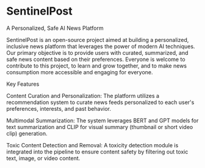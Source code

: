 # SentinelPost
A Personalized, Safe AI News Platform

SentinelPost is an open-source project aimed at building a personalized, inclusive news platform that leverages the power of modern AI techniques. Our primary objective is to provide users with curated, summarized, and safe news content based on their preferences. Everyone is welcome to contribute to this project, to learn and grow together, and to make news consumption more accessible and engaging for everyone.

Key Features

Content Curation and Personalization: The platform utilizes a recommendation system to curate news feeds personalized to each user's preferences, interests, and past behavior.

Multimodal Summarization: The system leverages BERT and GPT models for text summarization and CLIP for visual summary (thumbnail or short video clip) generation.

Toxic Content Detection and Removal: A toxicity detection module is integrated into the pipeline to ensure content safety by filtering out toxic text, image, or video content.
